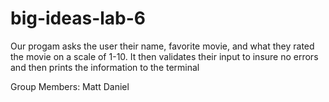 # big-ideas-lab-6
Our progam asks the user their name, favorite movie, and what they rated the movie on a scale of 1-10.
It then validates their input to insure no errors and then prints the information to the terminal 

Group Members: 
Matt 
Daniel
